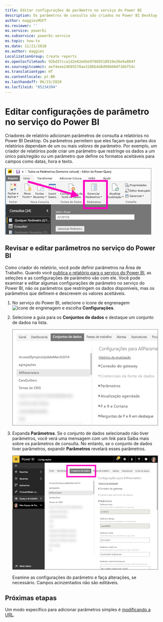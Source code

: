 ```yaml
---
title: Editar configurações de parâmetro no serviço do Power BI
description: Os parâmetros de consulta são criados no Power BI Desktop, mas podem ser examinados e atualizados no serviço do Power BI
author: maggiesMSFT
ms.reviewer: ''
ms.service: powerbi
ms.subservice: powerbi-service
ms.topic: how-to
ms.date: 11/21/2018
ms.author: maggies
LocalizationGroup: Create reports
ms.openlocfilehash: 92bd37cca1d2e82e6be97869510919e36e9a884f
ms.sourcegitcommit: eef4eee24695570ae3186b4d8d99660df16bf54c
ms.translationtype: HT
ms.contentlocale: pt-BR
ms.lasthandoff: 06/23/2020
ms.locfileid: "85234394"
---
```

# <a name="edit-parameter-settings-in-the-power-bi-service"></a>Editar configurações de parâmetro no serviço do Power BI
Criadores de relatório adicionam parâmetros de consulta a relatórios no Power BI Desktop. Os parâmetros permitem que eles façam que partes dos relatórios dependam de um ou mais *valores* de parâmetro. Por exemplo, um criador de relatórios pode criar um parâmetro que restringe os dados a um único país/região ou um parâmetro que define os formatos aceitáveis para campos como datas, hora e texto.

![Guia Início mostrando a opção Gerenciar parâmetros no Desktop](media/service-parameters/power-bi-manage-parameters.png)

## <a name="review-and-edit-parameters-in-power-bi-service"></a>Revisar e editar parâmetros no serviço do Power BI

Como criador do relatório, você pode definir parâmetros na Área de Trabalho. Quando você [publica o relatório para o serviço do Power BI](../create-reports/desktop-upload-desktop-files.md), as seleções e as configurações de parâmetro vão com ele. Você pode examinar e editar algumas configurações de parâmetro no serviço do Power BI, não os parâmetros que restringem os dados disponíveis, mas os parâmetros que definem e descrevem os valores aceitáveis.

1. No serviço do Power BI, selecione o ícone de engrenagem ![ícone de engrenagem](media/service-parameters/power-bi-cog.png) e escolha **Configurações**.

2. Selecione a guia para os **Conjuntos de dados** e destaque um conjunto de dados na lista. 
    
    ![Janela Configurações com a guia Conjuntos de dados selecionada](media/service-parameters/power-bi-select-dataset2.png)

3. Expanda **Parâmetros**.  Se o conjunto de dados selecionado não tiver parâmetros, você verá uma mensagem com um link para Saiba mais sobre os parâmetros de consulta. No entanto, se o conjunto de dados tiver parâmetros, expandir **Parâmetros** revelará esses parâmetros. 

    ![Janela Configurações com a guia Parâmetros expandida](media/service-parameters/power-bi-settings.png)

    Examine as configurações do parâmetro e faça alterações, se necessário. Campos acinzentados não são editáveis. 


## <a name="next-steps"></a>Próximas etapas
Um modo específico para adicionar parâmetros simples é [modificando a URL](../collaborate-share/service-url-filters.md).
